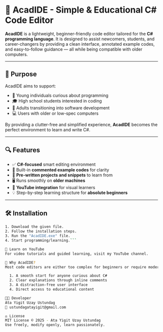 # 🌟 AcadIDE - Simple & Educational C# Code Editor

**AcadIDE** is a lightweight, beginner-friendly code editor tailored for the **C# programming language**. It is designed to assist newcomers, students, and career-changers by providing a clean interface, annotated example codes, and easy-to-follow guidance — all while being compatible with older computers.

---

## 🎯 Purpose

AcadIDE aims to support:

- 👦 Young individuals curious about programming  
- 🎓 High school students interested in coding  
- 💼 Adults transitioning into software development  
- 💻 Users with older or low-spec computers  

By providing a clutter-free and simplified experience, **AcadIDE** becomes the perfect environment to learn and write C#.

---

## 🔍 Features

- ✅ **C#-focused** smart editing environment  
- 💬 Built-in **commented example codes** for clarity  
- 📁 **Pre-written projects and snippets** to learn from  
- 🖥️ Runs smoothly on **older machines**  
- 🎥 **YouTube integration** for visual learners  
- 💡 Step-by-step learning structure for **absolute beginners**

---

## 🛠 Installation

```bash
1. Download the given file.
2. Follow the installation steps.
3. Run the "AcadIDE.exe" file.
4. Start programming/learning.```

🎥 Learn on YouTube
For video tutorials and guided learning, visit my YouTube channel.

🧠 Why AcadIDE?
Most code editors are either too complex for beginners or require modern hardware. AcadIDE fills this gap by offering:

  1. A smooth start for anyone curious about C#
  2. Clear explanations through inline comments
  3. A distraction-free user interface
  4. Direct access to educational content

👨‍💻 Developer
Ata Yigit Uzay Ustundag
📧 ustundagatayigit@gmail.com

⚖️ License
MIT License © 2025 - Ata Yigit Uzay Ustundag
Use freely, modify openly, learn passionately.
